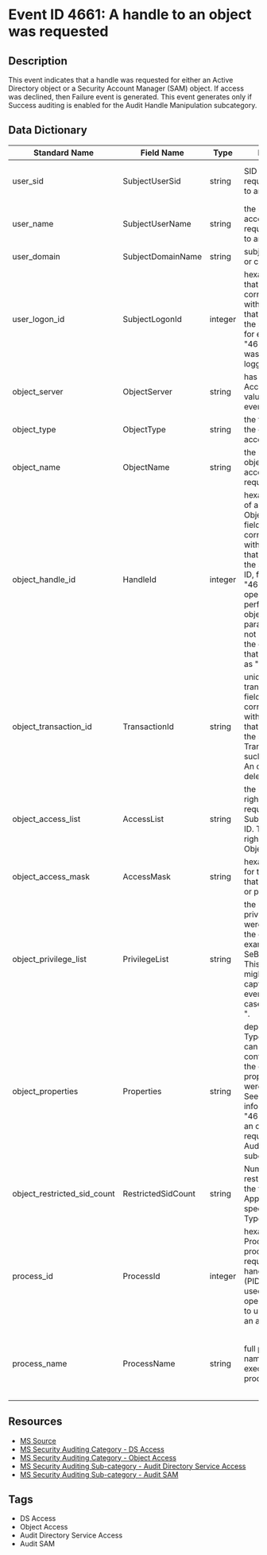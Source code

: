 # Event ID 4661: A handle to an object was requested

## Description
This event indicates that a handle was requested for either an Active Directory object or a Security Account Manager (SAM) object. If access was declined, then Failure event is generated. This event generates only if Success auditing is enabled for the Audit Handle Manipulation subcategory.

## Data Dictionary
|Standard Name|Field Name|Type|Description|Sample Value|
|---|---|---|---|---|
|user_sid|SubjectUserSid|string|SID of account that requested a handle to an object.|S-1-5-21-3457937927-2839227994-823803824-1104|
|user_name|SubjectUserName|string|the name of the account that requested a handle to an object.|dadmin|
|user_domain|SubjectDomainName|string|subject's domain or computer name.|CONTOSO|
|user_logon_id|SubjectLogonId|integer|hexadecimal value that can help you correlate this event with recent events that might contain the same Logon ID, for example, "4624: An account was successfully logged on."|0x4280e|
|object_server|ObjectServer|string|has "Security Account Manager" value for this event.|Security Account Manager|
|object_type|ObjectType|string|the type or class of the object that was accessed.|SAM_DOMAIN|
|object_name|ObjectName|string|the name of an object for which access was requested.|DC=contoso,DC=local|
|object_handle_id|HandleId|integer|hexadecimal value of a handle to Object Name. This field can help you correlate this event with other events that might contain the same Handle ID, for example, "4662: An operation was performed on an object." This parameter might not be captured in the event, and in that case appears as "0x0".|0xdd64d36870|
|object_transaction_id|TransactionId|string|unique GUID of the transaction. This field can help you correlate this event with other events that might contain the same the Transaction ID, such as "4660(S): An object was deleted."|{00000000-0000-0000-0000-000000000000}|
|object_access_list|AccessList|string|the list of access rights which were requested by Subject\Security ID. These access rights depend on Object Type.|%%5400|
|object_access_mask|AccessMask|string|hexadecimal mask for the operation that was requested or performed.|0x2d|
|object_privilege_list|PrivilegeList|string|the list of user privileges which were used during the operation, for example, SeBackupPrivilege. This parameter might not be captured in the event, and in that case appears as "-".|-|
|object_properties|Properties|string|depends on Object Type. This field can be empty or contain the list of the object properties that were accessed. See more detailed information in "4661: A handle to an object was requested" from Audit SAM subcategory.|-|
|object_restricted_sid_count|RestrictedSidCount|string|Number of restricted SIDs in the token. Applicable to only specific Object Types.|-|
|process_id|ProcessId|integer|hexadecimal Process ID of the process that requested the handle. Process ID (PID) is a number used by the operating system to uniquely identify an active process.|0x9000a000d002d|
|process_name|ProcessName|string|full path and the name of the executable for the process.|{bf967a90-0de6-11d0-a285-00aa003049e2} %%5400 {ccc2dc7d-a6ad-4a7a-8846-c04e3cc53501}|

## Resources
* [MS Source](https://github.com/MicrosoftDocs/windows-itpro-docs/blob/master/windows/security/threat-protection/auditing/event-4661.md)
* [MS Security Auditing Category - DS Access](https://docs.microsoft.com/en-us/windows/security/threat-protection/auditing/advanced-security-audit-policy-settings#ds-access)
* [MS Security Auditing Category - Object Access](https://docs.microsoft.com/en-us/windows/security/threat-protection/auditing/advanced-security-audit-policy-settings#object-access)
* [MS Security Auditing Sub-category - Audit Directory Service Access](https://github.com/MicrosoftDocs/windows-itpro-docs/tree/master/windows/security/threat-protection/auditing/audit-directory-service-access.md)
* [MS Security Auditing Sub-category - Audit SAM](https://github.com/MicrosoftDocs/windows-itpro-docs/tree/master/windows/security/threat-protection/auditing/audit-sam.md)

## Tags
* DS Access
* Object Access
* Audit Directory Service Access
* Audit SAM